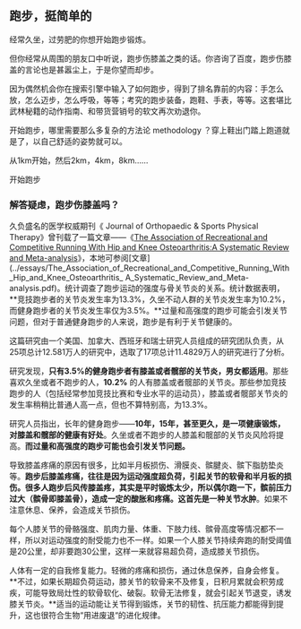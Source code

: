 ## 跑步，挺简单的

经常久坐，过劳肥的你想开始跑步锻炼。

但你经常从周围的朋友口中听说，跑步伤膝盖之类的话。你咨询了百度，跑步伤膝盖的言论也是甚嚣尘上，于是你望而却步。

因为偶然机会你在搜索引擎中输入了如何跑步，得到了排名靠前的内容：手怎么放，怎么迈步，怎么呼吸，等等；考究的跑步装备，跑鞋、手表，等等。这套堪比武林秘籍的动作指南、和带货营销号的软文再次劝退你。



开始跑步，哪里需要那么多复杂的方法论 methodology ？穿上鞋出门踏上跑道就是了，以自己舒适的姿势就可以。

从1km开始，然后2km，4km，8km……

开始跑步



### 解答疑虑，跑步伤膝盖吗？

久负盛名的医学权威期刊《 Journal of Orthopaedic & Sports Physical Therapy》曾刊载了一篇文章——《[The Association of Recreational and Competitive Running With Hip and Knee Osteoarthritis:A Systematic Review and Meta-analysis](https://www.jospt.org/doi/full/10.2519/jospt.2017.7137)》，本地可参阅[文章](../essays/The_Association_of_Recreational_and_Competitive_Running_With_Hip_and_Knee_Osteoarthritis_ A_Systematic_Review_and_Meta-analysis.pdf)。统计调查了跑步运动的强度与骨关节炎的关系。统计数据表明，**竞技跑步者的关节炎发生率为13.3%，久坐不动人群的关节炎发生率为10.2%，而健身跑步者的关节炎发生率仅为3.5%。**过量和高强度的跑步可能会引发关节问题，但对于普通健身跑步的人来说，跑步是有利于关节健康的。

这篇研究由一个美国、加拿大、西班牙和瑞士研究人员组成的研究团队负责，从25项总计12.581万人的研究中，选取了17项总计11.4829万人的研究进行了分析。

研究发现，**只有3.5%的健身跑步者有膝盖或者髋部的关节炎，男女都适用**。那些喜欢久坐或者不跑步的人，**10.2%** 的人有膝盖或者髋部的关节炎。那些参加竞技跑步的人（包括经常参加竞技比赛和专业水平的运动员），膝盖或者髋部关节炎的发生率稍稍比普通人高一点，但也不算特别高，为13.3%。

研究人员指出，长年的健身跑步——**10年，15年，甚至更久，是一项健康锻炼，对膝盖和髋部的健康有好处**。久坐或者不跑步的人膝盖和髋部的关节炎风险将提高。**而过量和高强度的跑步可能也会引发关节问题。**



导致膝盖疼痛的原因有很多，比如半月板损伤、滑膜炎、髌腱炎、髌下脂肪垫炎等。**跑步后膝盖疼痛，往往是因为运动强度超负荷，引起关节的软骨和半月板的损伤。**很多人跑步后风传膝盖疼，其实是平时锻炼太少，所以偶尔跑一下，髌前压力过大（髌骨即膝盖骨），造成一定的酸胀和疼痛。这首先是一种**关节水肿**。如果不注意休息、保养，会造成关节损伤。

每个人膝关节的骨骼强度、肌肉力量、体重、下肢力线、髌骨高度等情况都不一样，所以对运动强度的耐受能力也不一样。如果一个人膝关节持续奔跑的耐受阈值是20公里，却非要跑30公里，这样一来就容易超负荷，造成膝关节损伤。

人体有一定的自我修复能力。轻微的疼痛和损伤，通过休息保养，自身会修复。**不过，如果长期超负荷运动，膝关节的软骨来不及修复，日积月累就会积劳成疾，可能导致局灶性的软骨软化、破裂。软骨无法修复，就会引起关节退变，诱发膝关节炎。**适当的运动能让关节得到锻炼，关节的韧性、抗压能力都能得到提升，这也很符合生物“用进废退“的进化规律。



